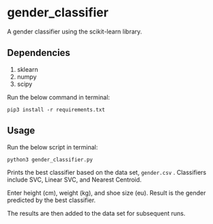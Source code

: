 # gender_classifier
A gender classifier using the scikit-learn library. 

## Dependencies

1. sklearn 
2. numpy 
3. scipy 

Run the below command in terminal:

```
pip3 install -r requirements.txt
```

## Usage

Run the below script in terminal:

```
python3 gender_classifier.py
```

Prints the  best classifier based on the data set, `gender.csv` . Classifiers include SVC, Linear SVC, and Nearest Centroid. 

Enter height (cm), weight (kg), and shoe size (eu). Result is the gender predicted by the best classifier. 

The results are then added to the data set for subsequent runs. 
